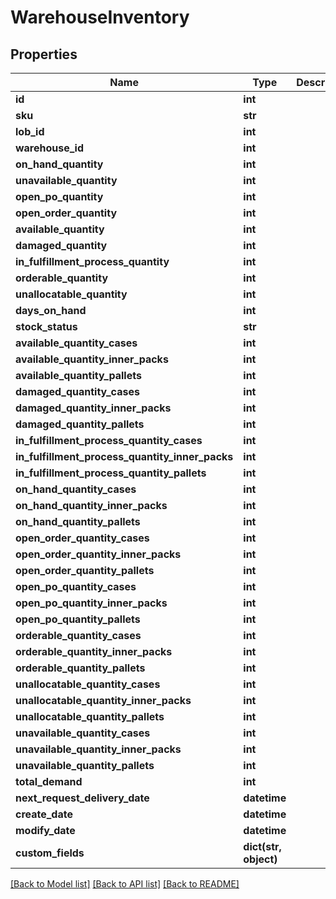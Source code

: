 # WarehouseInventory

## Properties
Name | Type | Description | Notes
------------ | ------------- | ------------- | -------------
**id** | **int** |  | [optional] 
**sku** | **str** |  | [optional] 
**lob_id** | **int** |  | [optional] 
**warehouse_id** | **int** |  | [optional] 
**on_hand_quantity** | **int** |  | [optional] 
**unavailable_quantity** | **int** |  | [optional] 
**open_po_quantity** | **int** |  | [optional] 
**open_order_quantity** | **int** |  | [optional] 
**available_quantity** | **int** |  | [optional] 
**damaged_quantity** | **int** |  | [optional] 
**in_fulfillment_process_quantity** | **int** |  | [optional] 
**orderable_quantity** | **int** |  | [optional] 
**unallocatable_quantity** | **int** |  | [optional] 
**days_on_hand** | **int** |  | [optional] 
**stock_status** | **str** |  | [optional] 
**available_quantity_cases** | **int** |  | [optional] 
**available_quantity_inner_packs** | **int** |  | [optional] 
**available_quantity_pallets** | **int** |  | [optional] 
**damaged_quantity_cases** | **int** |  | [optional] 
**damaged_quantity_inner_packs** | **int** |  | [optional] 
**damaged_quantity_pallets** | **int** |  | [optional] 
**in_fulfillment_process_quantity_cases** | **int** |  | [optional] 
**in_fulfillment_process_quantity_inner_packs** | **int** |  | [optional] 
**in_fulfillment_process_quantity_pallets** | **int** |  | [optional] 
**on_hand_quantity_cases** | **int** |  | [optional] 
**on_hand_quantity_inner_packs** | **int** |  | [optional] 
**on_hand_quantity_pallets** | **int** |  | [optional] 
**open_order_quantity_cases** | **int** |  | [optional] 
**open_order_quantity_inner_packs** | **int** |  | [optional] 
**open_order_quantity_pallets** | **int** |  | [optional] 
**open_po_quantity_cases** | **int** |  | [optional] 
**open_po_quantity_inner_packs** | **int** |  | [optional] 
**open_po_quantity_pallets** | **int** |  | [optional] 
**orderable_quantity_cases** | **int** |  | [optional] 
**orderable_quantity_inner_packs** | **int** |  | [optional] 
**orderable_quantity_pallets** | **int** |  | [optional] 
**unallocatable_quantity_cases** | **int** |  | [optional] 
**unallocatable_quantity_inner_packs** | **int** |  | [optional] 
**unallocatable_quantity_pallets** | **int** |  | [optional] 
**unavailable_quantity_cases** | **int** |  | [optional] 
**unavailable_quantity_inner_packs** | **int** |  | [optional] 
**unavailable_quantity_pallets** | **int** |  | [optional] 
**total_demand** | **int** |  | [optional] 
**next_request_delivery_date** | **datetime** |  | [optional] 
**create_date** | **datetime** |  | [optional] 
**modify_date** | **datetime** |  | [optional] 
**custom_fields** | **dict(str, object)** |  | [optional] 

[[Back to Model list]](../README.md#documentation-for-models) [[Back to API list]](../README.md#documentation-for-api-endpoints) [[Back to README]](../README.md)


